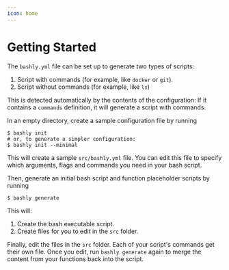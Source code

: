 ```yaml
---
icon: home
---
```


# Getting Started

The `bashly.yml` file can be set up to generate two types of scripts:

1. Script with commands (for example, like `docker` or `git`).
2. Script without commands (for example, like `ls`)

This is detected automatically by the contents of the configuration: If it
contains a `commands` definition, it will generate a script with commands.

In an empty directory, create a sample configuration file by running

```shell
$ bashly init
# or, to generate a simpler configuration:
$ bashly init --minimal
```

This will create a sample `src/bashly.yml` file.
You can edit this file to specify which arguments, flags and commands you
need in your bash script.

Then, generate an initial bash script and function placeholder scripts by
running

```shell
$ bashly generate
```

This will:

1. Create the bash executable script.
2. Create files for you to edit in the `src` folder.

Finally, edit the files in the `src` folder. Each of your script's commands
get their own file. Once you edit, run `bashly generate` again to merge the
content from your functions back into the script.
